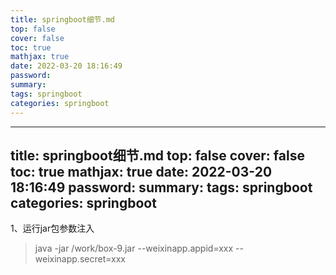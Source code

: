 ```yaml
---
title: springboot细节.md
top: false
cover: false
toc: true
mathjax: true
date: 2022-03-20 18:16:49
password:
summary:
tags: springboot
categories: springboot
---
```

---
title: springboot细节.md
top: false
cover: false
toc: true
mathjax: true
date: 2022-03-20 18:16:49
password:
summary:
tags: springboot
categories: springboot
---
1、运行jar包参数注入
> java -jar /work/box-9.jar --weixinapp.appid=xxx --weixinapp.secret=xxx
